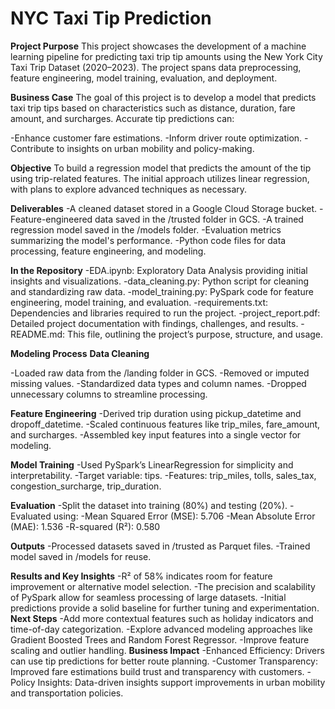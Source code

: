 # NYC Taxi Tip Prediction
**Project Purpose**
This project showcases the development of a machine learning pipeline for predicting taxi trip tip amounts using the New York City Taxi Trip Dataset (2020–2023). The project spans data preprocessing, feature engineering, model training, evaluation, and deployment.

**Business Case**
The goal of this project is to develop a model that predicts taxi trip tips based on characteristics such as distance, duration, fare amount, and surcharges. Accurate tip predictions can:

-Enhance customer fare estimations.
-Inform driver route optimization.
-Contribute to insights on urban mobility and policy-making.

**Objective**
To build a regression model that predicts the amount of the tip using trip-related features. The initial approach utilizes linear regression, with plans to explore advanced techniques as necessary.

**Deliverables**
-A cleaned dataset stored in a Google Cloud Storage bucket.
-Feature-engineered data saved in the /trusted folder in GCS.
-A trained regression model saved in the /models folder.
-Evaluation metrics summarizing the model's performance.
-Python code files for data processing, feature engineering, and modeling.

**In the Repository**
-EDA.ipynb: Exploratory Data Analysis providing initial insights and visualizations.
-data_cleaning.py: Python script for cleaning and standardizing raw data.
-model_training.py: PySpark code for feature engineering, model training, and evaluation.
-requirements.txt: Dependencies and libraries required to run the project.
-project_report.pdf: Detailed project documentation with findings, challenges, and results.
-README.md: This file, outlining the project’s purpose, structure, and usage.

**Modeling Process**
**Data Cleaning**

-Loaded raw data from the /landing folder in GCS.
-Removed or imputed missing values.
-Standardized data types and column names.
-Dropped unnecessary columns to streamline processing.

**Feature Engineering**
-Derived trip duration using pickup_datetime and dropoff_datetime.
-Scaled continuous features like trip_miles, fare_amount, and surcharges.
-Assembled key input features into a single vector for modeling.

**Model Training**
-Used PySpark’s LinearRegression for simplicity and interpretability.
-Target variable: tips.
-Features: trip_miles, tolls, sales_tax, congestion_surcharge, trip_duration.

**Evaluation**
-Split the dataset into training (80%) and testing (20%).
-Evaluated using:
  -Mean Squared Error (MSE): 5.706
  -Mean Absolute Error (MAE): 1.536
  -R-squared (R²): 0.580

**Outputs**
-Processed datasets saved in /trusted as Parquet files.
-Trained model saved in /models for reuse.

**Results and Key Insights**
-R² of 58% indicates room for feature improvement or alternative model selection.
-The precision and scalability of PySpark allow for seamless processing of large datasets.
-Initial predictions provide a solid baseline for further tuning and experimentation.
**Next Steps**
-Add more contextual features such as holiday indicators and time-of-day categorization.
-Explore advanced modeling approaches like Gradient Boosted Trees and Random Forest Regressor.
-Improve feature scaling and outlier handling.
**Business Impact**
-Enhanced Efficiency: Drivers can use tip predictions for better route planning.
-Customer Transparency: Improved fare estimations build trust and transparency with customers.
-Policy Insights: Data-driven insights support improvements in urban mobility and transportation policies.

